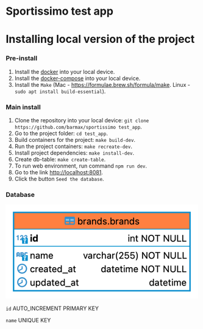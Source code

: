 # Sportissimo test app

Installing local version of the project
==================================

### Pre-install ###
1. Install the [docker](https://docs.docker.com/get-docker/) into your local device.
2. Install the [docker-compose](https://docs.docker.com/compose/install/) into your local device.
3. Install the `Make` (Mac - https://formulae.brew.sh/formula/make. Linux - `sudo apt install build-essential`).

### Main install ###
1. Clone the repository into your local device: `git clone https://github.com/barmax/sportissimo test_app`.
2. Go to the project folder: `cd test_app`.
3. Build containers for the project: `make build-dev`.
4. Run the project containers: `make recreate-dev`.
5. Install project dependencies: `make install-dev`.
6. Create db-table: `make create-table`. 
7. To run web environment, run command `npm run dev`.
8. Go to the link [http://localhost:8081](http://localhost:8081).
9. Click the button `Seed the database`.


### Database ###
![ER diagram](brands-er.png)

`id` AUTO_INCREMENT PRIMARY KEY

`name` UNIQUE KEY


